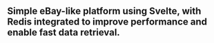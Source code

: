 ## Simple eBay-like platform using Svelte, with Redis integrated to improve performance and enable fast data retrieval.
